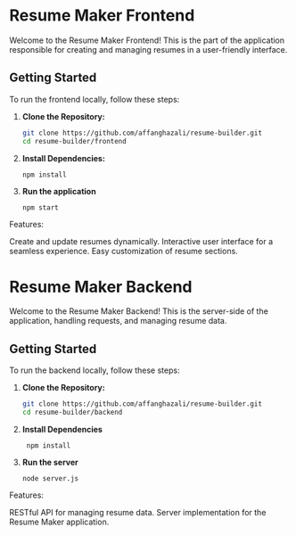 # Resume Maker Frontend

Welcome to the Resume Maker Frontend! This is the part of the application responsible for creating and managing resumes in a user-friendly interface.

## Getting Started

To run the frontend locally, follow these steps:

1. **Clone the Repository:**
   ```bash
   git clone https://github.com/affanghazali/resume-builder.git
   cd resume-builder/frontend
   ```
2. **Install Dependencies:**
   ```
   npm install
   ```
3. **Run the application**
   ```
   npm start
   ```

Features:

Create and update resumes dynamically.
Interactive user interface for a seamless experience.
Easy customization of resume sections.

# Resume Maker Backend

Welcome to the Resume Maker Backend! This is the server-side of the application, handling requests, and managing resume data.

## Getting Started

To run the backend locally, follow these steps:

1. **Clone the Repository:**

   ```bash
   git clone https://github.com/affanghazali/resume-builder.git
   cd resume-builder/backend

   ```

2. **Install Dependencies**
   ```
    npm install
   ```
3. **Run the server**
   ```
   node server.js
   ```

Features:

RESTful API for managing resume data.
Server implementation for the Resume Maker application.
